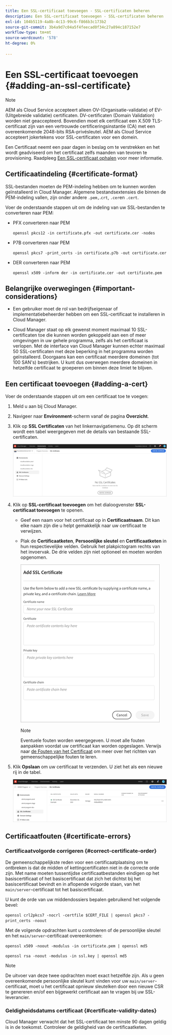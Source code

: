 ```yaml
---
title: Een SSL-certificaat toevoegen - SSL-certificaten beheren
description: Een SSL-certificaat toevoegen - SSL-certificaten beheren
exl-id: 104b5119-4a8b-4c13-99c6-f866b3c173b2
source-git-commit: 3b4a9d7c04a5f4feecad0f34c27a894c187152e7
workflow-type: tm+mt
source-wordcount: '578'
ht-degree: 0%

---
```


# Een SSL-certificaat toevoegen {#adding-an-ssl-certificate}

>[!NOTE]
>AEM als Cloud Service accepteert alleen OV-(Organisatie-validatie) of EV-(Uitgebreide validatie) certificaten. DV-certificaten (Domain Validation) worden niet geaccepteerd. Bovendien moet elk certificaat een X.509 TLS-certificaat zijn van een vertrouwde certificeringsinstantie (CA) met een overeenkomende 2048-bits RSA-privésleutel. AEM als Cloud Service accepteert jokertekens voor SSL-certificaten voor een domein.

Een Certificaat neemt een paar dagen in beslag om te verstrekken en het wordt geadviseerd om het certificaat zelfs maanden van tevoren te provisioning. Raadpleeg [Een SSL-certificaat ophalen](/help/implementing/cloud-manager/managing-ssl-certifications/get-ssl-certificate.md) voor meer informatie.

## Certificaatindeling {#certificate-format}

SSL-bestanden moeten de PEM-indeling hebben om te kunnen worden geïnstalleerd in Cloud Manager. Algemene bestandsextensies die binnen de PEM-indeling vallen, zijn onder andere `.pem,`.`crt`,  `.cer`en  `.cert`.

Voer de onderstaande stappen uit om de indeling van uw SSL-bestanden te converteren naar PEM:

* PFX converteren naar PEM

   `openssl pkcs12 -in certificate.pfx -out certificate.cer -nodes`

* P7B converteren naar PEM

   `openssl pkcs7 -print_certs -in certificate.p7b -out certificate.cer`

* DER converteren naar PEM

   `openssl x509 -inform der -in certificate.cer -out certificate.pem`

## Belangrijke overwegingen {#important-considerations}

* Een gebruiker moet de rol van bedrijfseigenaar of implementatiebeheerder hebben om een SSL-certificaat te installeren in Cloud Manager.

* Cloud Manager staat op elk gewenst moment maximaal 10 SSL-certificaten toe die kunnen worden gekoppeld aan een of meer omgevingen in uw gehele programma, zelfs als het certificaat is verlopen. Met de interface van Cloud Manager kunnen echter maximaal 50 SSL-certificaten met deze beperking in het programma worden geïnstalleerd. Doorgaans kan een certificaat meerdere domeinen (tot 100 SAN&#39;s) bestrijken. U kunt dus overwegen meerdere domeinen in hetzelfde certificaat te groeperen om binnen deze limiet te blijven.


## Een certificaat toevoegen {#adding-a-cert}

Voer de onderstaande stappen uit om een certificaat toe te voegen:

1. Meld u aan bij Cloud Manager.
1. Navigeer naar **Environment**-scherm vanaf de pagina **Overzicht**.
1. Klik op **SSL Certificaten** van het linkernavigatiemenu. Op dit scherm wordt een tabel weergegeven met de details van bestaande SSL-certificaten.

   ![](/help/implementing/cloud-manager/assets/ssl/ssl-cert-1.png)

1. Klik op **SSL-certificaat toevoegen** om het dialoogvenster **SSL-certificaat toevoegen** te openen.

   * Geef een naam voor het certificaat op in **Certificaatnaam**. Dit kan elke naam zijn die u helpt gemakkelijk naar uw certificaat te verwijzen.
   * Plak de **Certificaatketen**, **Persoonlijke sleutel** en **Certificaatketen** in hun respectievelijke velden. Gebruik het plakpictogram rechts van het invoervak.
De drie velden zijn niet optioneel en moeten worden opgenomen.

      ![](/help/implementing/cloud-manager/assets/ssl/ssl-cert-02.png)


      >[!NOTE]
      >Eventuele fouten worden weergegeven. U moet alle fouten aanpakken voordat uw certificaat kan worden opgeslagen. Verwijs naar [de Fouten van het Certificaat](#certificate-errors) om meer over het richten van gemeenschappelijke fouten te leren.

1. Klik **Opslaan** om uw certificaat te verzenden. U ziet het als een nieuwe rij in de tabel.

   ![](/help/implementing/cloud-manager/assets/ssl/ssl-cert-3.png)

## Certificaatfouten {#certificate-errors}

### Certificaatvolgorde corrigeren {#correct-certificate-order}

De gemeenschappelijkste reden voor een certificaatplaatsing om te ontbreken is dat de midden of kettingcertificaten niet in de correcte orde zijn. Met name moeten tussentijdse certificaatbestanden eindigen op het basiscertificaat of het basiscertificaat dat zich het dichtst bij het basiscertificaat bevindt en in aflopende volgorde staan, van het `main/server`-certificaat tot het basiscertificaat.

U kunt de orde van uw middendossiers bepalen gebruikend het volgende bevel:

`openssl crl2pkcs7 -nocrl -certfile $CERT_FILE | openssl pkcs7 -print_certs -noout`

Met de volgende opdrachten kunt u controleren of de persoonlijke sleutel en het `main/server`-certificaat overeenkomen:

`openssl x509 -noout -modulus -in certificate.pem | openssl md5`

`openssl rsa -noout -modulus -in ssl.key | openssl md5`

>[!NOTE]
>De uitvoer van deze twee opdrachten moet exact hetzelfde zijn. Als u geen overeenkomende persoonlijke sleutel kunt vinden voor uw `main/server`-certificaat, moet u het certificaat opnieuw sleutelken door een nieuwe CSR te genereren en/of een bijgewerkt certificaat aan te vragen bij uw SSL-leverancier.

### Geldigheidsdatums certificaat {#certificate-validity-dates}

Cloud Manager verwacht dat het SSL-certificaat ten minste 90 dagen geldig is in de toekomst. Controleer de geldigheid van de certificaatketen.
